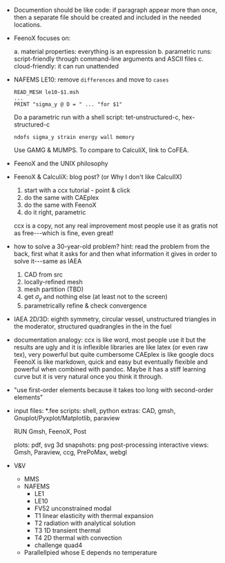  * Documention should be like code: if paragraph appear more than once, then a separate file should be created and included in the needed locations.
 
 * FeenoX focuses on:
 
    a. material properties: everything is an expression
    b. parametric runs: script-friendly through command-line arguments and ASCII files
    c. cloud-friendly: it can run unattended

 * NAFEMS LE10: remove `differences` and move to `cases`
   
   ```
   READ_MESH le10-$1.msh
   ...
   PRINT "sigma_y @ D = " ... "for $1"
   ```
   
   Do a parametric run with a shell script: tet-unstructured-c, hex-structured-c
   
   ```
   ndofs sigma_y strain energy wall memory 
   ```
   
   Use GAMG & MUMPS. To compare to CalculiX, link to CoFEA.
    
 * FeenoX and the UNIX philosophy
 
 * FeenoX & CalculiX: blog post? (or Why I don't like CalculIX)
 
   1. start with a ccx tutorial - point & click
   2. do the same with CAEplex
   3. do the same with FeenoX
   4. do it right, parametric
   
   ccx is a copy, not any real improvement
   most people use it as gratis not as free---which is fine, even great!
 
 * how to solve a 30-year-old problem? hint: read the problem from the back, first what it asks for and then what information it gives in order to solve it---same as IAEA
 
   1. CAD from src
   2. locally-refined mesh
   3. mesh partition (TBD)
   4. get $\sigma_y$ and nothing else (at least not to the screen)
   5. parametrically refine & check convergence
 
 * IAEA 2D/3D: eighth symmetry, circular vessel, unstructured triangles in the moderator, structured quadrangles in the in the fuel
 
 * documentation analogy: ccx is like word, most people use it but the results are ugly and it is inflexible
   libraries are like latex (or even raw tex), very powerful but quite cumbersome
   CAEplex is like google docs
   FeenoX is like markdown, quick and easy but eventually flexible and powerful when combined with pandoc. Maybe it has a stiff learning curve but it is very natural once you think it through.
 
 * "use first-order elements because it takes too long with second-order elements"
 
 * input files: *.fee
   scripts: shell, python
   extras: CAD, gmsh, Gnuplot/Pyxplot/Matplotlib, paraview
   
   RUN Gmsh, FeenoX, Post
   
   plots: pdf, svg
   3d snapshots: png
   post-processing interactive views: Gmsh, Paraview, ccg, PrePoMax, webgl
   
 * V&V
 
   * MMS
   * NAFEMS
      - LE1
      - LE10
      - FV52 unconstrained modal
      - T1 linear elasticity with thermal expansion
      - T2 radiation with analytical solution
      - T3 1D transient thermal
      - T4 2D thermal with convection
      - challenge quad4
   * Parallellpied whose E depends no temperature
   
